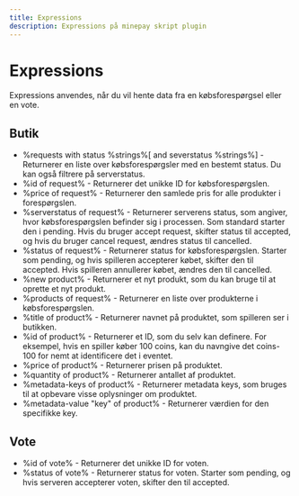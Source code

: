 ```yaml
---
title: Expressions 
description: Expressions på minepay skript plugin
---
```


# Expressions
Expressions anvendes, når du vil hente data fra en købsforespørgsel eller en vote.
## Butik
* %requests with status %strings%[ and severstatus %strings%] - Returnerer en liste over købsforespørgsler med en bestemt status. Du kan også filtrere på serverstatus.
* %id of request% - Returnerer det unikke ID for købsforespørgslen.
* %price of request% - Returnerer den samlede pris for alle produkter i forespørgslen.
* %serverstatus of request% - Returnerer serverens status, som angiver, hvor købsforespørgslen befinder sig i processen. Som standard starter den i pending. Hvis du bruger accept request, skifter status til accepted, og hvis du bruger cancel request, ændres status til cancelled.
* %status of request% - Returnerer status for købsforespørgslen. Starter som pending, og hvis spilleren accepterer købet, skifter den til accepted. Hvis spilleren annullerer købet, ændres den til cancelled.
* %new product% - Returnerer et nyt produkt, som du kan bruge til at oprette et nyt produkt.
* %products of request% - Returnerer en liste over produkterne i købsforespørgslen.
* %title of product% - Returnerer navnet på produktet, som spilleren ser i butikken.
* %id of product% - Returnerer et ID, som du selv kan definere. For eksempel, hvis en spiller køber 100 coins, kan du navngive det coins-100 for nemt at identificere det i eventet.
* %price of product% - Returnerer prisen på produktet.
* %quantity of product% - Returnerer antallet af produktet.
* %metadata-keys of product% - Returnerer metadata keys, som bruges til at opbevare visse oplysninger om produktet.
* %metadata-value "key" of product% - Returnerer værdien for den specifikke key.

## Vote
* %id of vote% - Returnerer det unikke ID for voten.
* %status of vote% - Returnerer status for voten. Starter som pending, og hvis serveren accepterer voten, skifter den til accepted.

